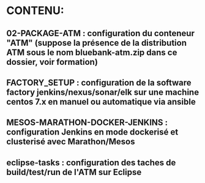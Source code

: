 # CONTENU:  
  
## 02-PACKAGE-ATM : configuration du conteneur "ATM" (suppose la présence de la distribution ATM sous le nom bluebank-atm.zip dans ce dossier, voir formation)  
  
## FACTORY_SETUP : configuration de la software factory jenkins/nexus/sonar/elk sur une machine centos 7.x en manuel ou automatique via ansible  
  
## MESOS-MARATHON-DOCKER-JENKINS : configuration Jenkins en mode dockerisé et clusterisé avec Marathon/Mesos  
  
## eclipse-tasks : configuration des taches de build/test/run de l'ATM sur Eclipse  
  
